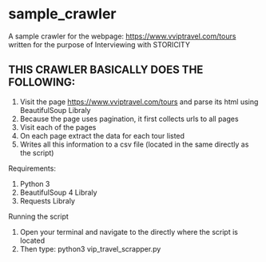 # sample_crawler
A sample crawler for the webpage: https://www.vviptravel.com/tours written for the purpose of Interviewing with STORICITY

## THIS CRAWLER BASICALLY DOES THE FOLLOWING:
  1. Visit the page https://www.vviptravel.com/tours and parse its html using BeautifulSoup Libraly
  2. Because the page uses pagination, it first collects urls to all pages
  3. Visit each of the pages
  4. On each page extract the data for each tour listed
  5. Writes all this information to a csv file (located in the same directly as the script)

Requirements:
1. Python 3
2. BeautifulSoup 4 Libraly
3. Requests Libraly

Running the script
1. Open your terminal and navigate to the directly where the script is located
2. Then type: python3 vip_travel_scrapper.py
